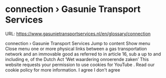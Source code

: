 # connection › Gasunie Transport Services

URL: https://www.gasunietransportservices.nl/en/glossary/connection

connection › Gasunie Transport Services
Jump to content
Show menu
Close menu
one or more physical links between a
gas transportation network
and an immovable good as referred to in article 16, sub a up to and including e, of the Dutch Act ‘Wet waardering onroerende zaken’
This website requests your permission to use cookies for
YouTube
. Read our
cookie policy
for more information.
I agree
I don't agree